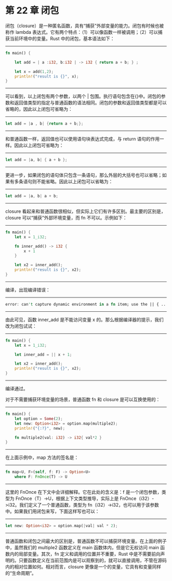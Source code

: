 # 第 22 章 闭包

闭包（closure）是一种匿名函数，具有“捕获”外部变量的能力。闭包有时候也被称作 lambda 表达式。它有两个特点：（1）可以像函数一样被调用；（2）可以捕获当前环境中的变量。Rust 中的闭包，基本语法如下：

---

```rust
fn main() {

    let add = | a :i32, b:i32 | -> i32 { return a + b; } ;

    let x = add(1,2);
    println!("result is {}", x);
}
```

---

可以看到，以上闭包有两个参数，以两个 | 包围。执行语句包含在{}中。闭包的参数和返回值类型的指定与普通函数的语法相同。闭包的参数和返回值类型都是可以省略的，因此以上闭包可省略为：

---

```rust
let add = |a , b| {return a + b;};
```

---

和普通函数一样，返回值也可以使用语句块表达式完成，与 return 语句的作用一样。因此以上闭包可省略为：

---

```rust
let add = |a, b| { a + b };
```

---

更进一步，如果闭包的语句体只包含一条语句，那么外层的大括号也可以省略；如果有多条语句则不能省略。因此以上闭包可以省略为：

---

```rust
let add = |a, b| a + b;
```

---

closure 看起来和普通函数很相似，但实际上它们有许多区别。最主要的区别是，closure 可以“捕获”外部环境变量，而 fn 不可以。示例如下：

---

```rust
fn main() {
    let x = 1_i32;

    fn inner_add() -> i32 {
        x + 1
    }

    let x2 = inner_add();
    println!("result is {}", x2);
}
```

---

编译，出现编译错误：

---

```rust
error: can't capture dynamic environment in a fn item; use the || { ... } closure form instead [E0434]
```

---

由此可见，函数 inner\_add 是不能访问变量 x 的。那么根据编译器的提示，我们改为闭包试试：

---

```rust
fn main() {
    let x = 1_i32;

    let inner_add = || x + 1;

    let x2 = inner_add();
    println!("result is {}", x2);
}
```

---

编译通过。

对于不需要捕获环境变量的场景，普通函数 fn 和 closure 是可以互换使用的：

---

```rust
fn main() {
    let option = Some(2);
    let new: Option<i32> = option.map(multiple2);
    println!("{:?}", new);

    fn multiple2(val: i32) -> i32{ val*2 }
}
```

---

在上面示例中，map 方法的签名是：

---

```rust
fn map<U, F>(self, f: F) -> Option<U>
    where F: FnOnce(T) -> U
```

---

这里的 FnOnce 在下文中会详细解释。它在此处的含义是：f 是一个闭包参数，类型为 FnOnce（T）->U，根据上下文类型推导，实际上是 FnOnce（i32）->i32。我们定义了一个普通函数，类型为 fn（i32）->i32，也可以用于该参数中。如果我们用闭包来写，下面这样写也可以：

---

```rust
let new: Option<i32> = option.map(|val| val * 2);
```

---

普通函数和闭包之间最大的区别是，普通函数不可以捕获环境变量。在上面的例子中，虽然我们的 multiple2 函数定义在 main 函数体内，但是它无权访问 main 函数内的局部变量。其次，fn 定义和调用的位置并不重要，Rust 中是不需要前向声明的。只要函数定义在当前范围内是可以观察到的，就可以直接调用，不管在源码内的相对位置如何。相对而言，closure 更像是一个的变量，它具有和变量同样的“生命周期”。

